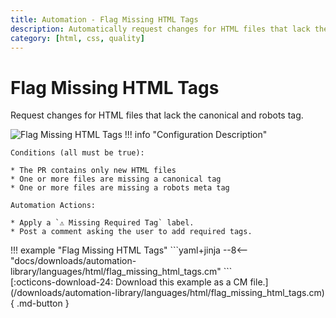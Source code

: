 ```yaml
---
title: Automation - Flag Missing HTML Tags
description: Automatically request changes for HTML files that lack the canonical and robots tag.
category: [html, css, quality]
---
```

# Flag Missing HTML Tags

<!-- --8<-- [start:example]-->

Request changes for HTML files that lack the canonical and robots tag.

![Flag Missing HTML Tags](/automations/languages/html/flag-missing-html-tags/flag-missing-html-tags.png)
!!! info "Configuration Description"

    Conditions (all must be true):

    * The PR contains only new HTML files
    * One or more files are missing a canonical tag
    * One or more files are missing a robots meta tag

    Automation Actions:

    * Apply a `⚠️ Missing Required Tag` label.
    * Post a comment asking the user to add required tags.

<div class="automationExample" markdown="1">
!!! example "Flag Missing HTML Tags"
    ```yaml+jinja
    --8<-- "docs/downloads/automation-library/languages/html/flag_missing_html_tags.cm"
    ```
    <div class="result" markdown>
      <span>
      [:octicons-download-24: Download this example as a CM file.](/downloads/automation-library/languages/html/flag_missing_html_tags.cm){ .md-button }
      </span>
    </div>
<!-- --8<-- [end:example]-->
